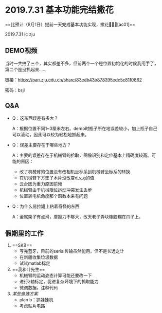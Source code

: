 # 2019.7.31 基本功能完结撒花

==比预计（8月1日）提前一天完成基本功能实现，撒花🌹🌹🌹[ac01]==

2019.7.31 ic zju

## DEMO视频

当时一共拍了三个，其实都差不多，但前两个一个是位置初始化的时候我用手了，第二个是没抓起来……

链接：https://pan.zju.edu.cn/share/83edb43b878395ede5c8110862

密码：bsjl



## Q&A

- Q：这东西误差有多大？

  A：根据位置不同1~3厘米左右。demo时瓶子所在地误差较小，加上瓶子自己可以滚动，因此可以较为轻松地抓起来。

- Q：误差主要存在于哪些地方？

  A：主要的误差存在于机械臂的拾取，图像识别和定位基本上精确度较高。可能的原因：

  - 改了机械臂的位置没有改相机坐标系到机械臂坐标系的转换
  - 在机械臂下方垫了木片没改变d_v_g的值
  - 云台因为重力原因前倾
  - 机械臂由于机械限位运动冲突发生丢步
  - 位置转电机角度那个函数本来有问题

- Q：为什么易拉罐上粘着奇怪的东西

  A：金属架子有点滑，摩擦力不够大，改天老子弄块橡胶糊在爪子上。



## 假期里的工作

1. ==SKB==
   - 写完蓝牙，目前的serial传输虽然能用，但不是长远之计
   - 在新疆收集垃圾数据
   - 试试matlab标定
2. ==我和叶先生==
   - 机械臂的运动姿态计算可能还要改一下
   - 进行z轴标定，促进复杂环境下的抓取能力
   - 微调数据，注释代码
3. *某些备选方案*
   - plan b：抓娃娃机
   - 考虑贴片电路
